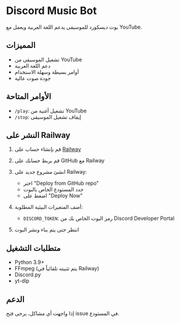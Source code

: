 # Discord Music Bot

بوت ديسكورد للموسيقى يدعم اللغة العربية ويعمل مع YouTube.

## المميزات
- تشغيل الموسيقى من YouTube
- دعم اللغة العربية
- أوامر بسيطة وسهلة الاستخدام
- جودة صوت عالية

## الأوامر المتاحة
- `/play`: تشغيل أغنية من YouTube
- `/stop`: إيقاف تشغيل الموسيقى

## النشر على Railway

1. قم بإنشاء حساب على [Railway](https://railway.app/)

2. قم بربط حسابك على GitHub مع Railway

3. انشئ مشروع جديد على Railway:
   - اختر "Deploy from GitHub repo"
   - حدد المستودع الخاص بالبوت
   - اضغط على "Deploy Now"

4. أضف المتغيرات البيئية المطلوبة:
   - `DISCORD_TOKEN`: رمز البوت الخاص بك من Discord Developer Portal

5. انتظر حتى يتم بناء ونشر البوت

## متطلبات التشغيل
- Python 3.9+
- FFmpeg (يتم تثبيته تلقائياً في Railway)
- Discord.py
- yt-dlp

## الدعم
إذا واجهت أي مشاكل، يرجى فتح issue في المستودع. 